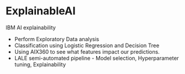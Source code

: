 # ExplainableAI

IBM AI explainability
* Perform Exploratory Data analysis
* Classification using Logistic Regression and Decision Tree
* Using AIX360 to see what features impact our predictions.
* LALE semi-automated pipeline - Model selection, Hyperparameter tuning, Explainability
